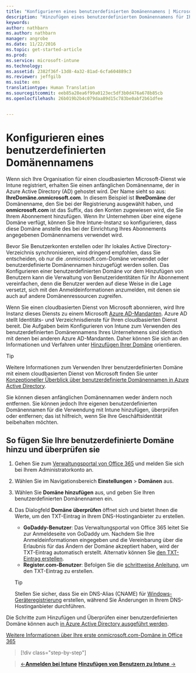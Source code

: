 ```yaml
---
title: "Konfigurieren eines benutzerdefinierten Domänennamens | Microsoft Intune"
description: "Hinzufügen eines benutzerdefinierten Domänennamens für Ihr Intune-Abonnement"
keywords: 
author: nathbarn
ms.author: nathbarn
manager: angrobe
ms.date: 11/22/2016
ms.topic: get-started-article
ms.prod: 
ms.service: microsoft-intune
ms.technology: 
ms.assetid: 2382f36f-13d8-4a32-81ad-6cfa604889c3
ms.reviewer: jeffgilb
ms.suite: ems
translationtype: Human Translation
ms.sourcegitcommit: eeb85a28ea6f99a0123ec5df3b0d476a678b85cb
ms.openlocfilehash: 26b019b2b4c079daa89d15c783be0abf2b61dfee


---
```



# <a name="configure-a-custom-domain-name"></a>Konfigurieren eines benutzerdefinierten Domänennamens

Wenn sich Ihre Organisation für einen cloudbasierten Microsoft-Dienst wie Intune registriert, erhalten Sie einen anfänglichen Domänenname, der in Azure Active Directory (AD) gehostet wird. Der Name sieht so aus: **IhreDomäne.onmicrosoft.com**. In diesem Beispiel ist **IhreDomäne** der Domänenname, den Sie bei der Registrierung ausgewählt haben, und **onmicrosoft.com** ist das Suffix, das den Konten zugewiesen wird, die Sie Ihrem Abonnement hinzufügen. Wenn Ihr Unternehmen über eine eigene Domäne verfügt, können Sie Ihre Intune-Instanz so konfigurieren, dass diese Domäne anstelle des bei der Einrichtung Ihres Abonnements angegebenen Domänennamens verwendet wird.

Bevor Sie Benutzerkonten erstellen oder Ihr lokales Active Directory-Verzeichnis synchronisieren, wird dringend empfohlen, dass Sie entscheiden, ob nur die .onmicrosoft.com-Domäne verwendet oder benutzerdefinierte Domänennamen hinzugefügt werden sollen. Das Konfigurieren einer benutzerdefinierten Domäne vor dem Hinzufügen von Benutzern kann die Verwaltung von Benutzeridentitäten für Ihr Abonnement vereinfachen, denn die Benutzer werden auf diese Weise in die Lage versetzt, sich mit den Anmeldeinformationen anzumelden, mit denen sie auch auf andere Domänenressourcen zugreifen.

Wenn Sie einen cloudbasierten Dienst von Microsoft abonnieren, wird Ihre Instanz dieses Diensts zu einem Microsoft [Azure AD-Mandanten](http://technet.microsoft.com/library/jj573650.aspx#BKMK_WhatIsAnAzureADTenant). Azure AD stellt Identitäts- und Verzeichnisdienste für Ihren cloudbasierten Dienst bereit. Die Aufgaben beim Konfigurieren von Intune zum Verwenden des benutzerdefinierten Domänennamens Ihres Unternehmens sind identisch mit denen bei anderen Azure AD-Mandanten. Daher können Sie sich an den Informationen und Verfahren unter [Hinzufügen Ihrer Domäne](https://azure.microsoft.com/documentation/articles/active-directory-add-domain/) orientieren.

> [!TIP]
> Weitere Informationen zum Verwenden Ihrer benutzerdefinierten Domäne mit einem cloudbasierten Dienst von Microsoft finden Sie unter [Konzeptioneller Überblick über benutzerdefinierte Domänennamen in Azure Active Directory](https://azure.microsoft.com/documentation/articles/active-directory-add-domain-concepts/).

Sie können diesen anfänglichen Domänennamen weder ändern noch entfernen. Sie können jedoch Ihre eigenen benutzerdefinierten Domänennamen für die Verwendung mit Intune hinzufügen, überprüfen oder entfernen; das ist hilfreich, wenn Sie Ihre Geschäftsidentität beibehalten möchten.

## <a name="to-add-and-verify-your-custom-domain"></a>So fügen Sie Ihre benutzerdefinierte Domäne hinzu und überprüfen sie

1. Gehen Sie zum [Verwaltungsportal von Office 365](https://portal.office.com/Admin/Default.aspx) und melden Sie sich bei Ihrem Administratorkonto an.

2. Wählen Sie im Navigationsbereich **Einstellungen** &gt; **Domänen** aus.

3. Wählen Sie **Domäne hinzufügen** aus, und geben Sie Ihren benutzerdefinierten Domänennamen ein.

4. Das Dialogfeld **Domäne überprüfen** öffnet sich und bietet Ihnen die Werte, um den TXT-Eintrag in Ihrem DNS-Hostinganbieter zu erstellen.
    - **GoDaddy-Benutzer**: Das Verwaltungsportal von Office 365 leitet Sie zur Anmeldeseite von GoDaddy um. Nachdem Sie Ihre Anmeldeinformationen eingegeben und die Vereinbarung über die Erlaubnis für das Ändern der Domäne akzeptiert haben, wird der TXT-Eintrag automatisch erstellt. Alternativ können Sie [den TXT-Eintrag erstellen](https://support.office.com/en-us/article/Create-DNS-records-at-GoDaddy-for-Office-365-f40a9185-b6d5-4a80-bb31-aa3bb0cab48a?ui=en-US&rs=en-US&ad=US).
    - **Register.com-Benutzer**: Befolgen Sie die [schrittweise Anleitung](https://support.office.com/en-us/article/Create-DNS-records-at-Register-com-for-Office-365-55bd8c38-3316-48ae-a368-4959b2c1684e?ui=en-US&rs=en-US&ad=US#BKMK_verify), um den TXT-Eintrag zu erstellen.

    > [!TIP]
    > Stellen Sie sicher, dass Sie ein DNS-Alias (CNAME) für [Windows-Geräteregistrierung](/Intune/deploy-use/set-up-windows-phone-management-with-microsoft-intune) erstellen, während Sie Änderungen in Ihrem DNS-Hostinganbieter durchführen.

Die Schritte zum Hinzufügen und Überprüfen einer benutzerdefinierten Domäne können auch [in Azure Active Directory ausgeführt werden](https://azure.microsoft.com/en-us/documentation/articles/active-directory-add-domain/).

[Weitere Informationen über Ihre erste onmicrosoft.com-Domäne in Office 365](https://support.office.com/en-us/article/About-your-initial-onmicrosoft-com-domain-in-Office-365-B9FC3018-8844-43F3-8DB1-1B3A8E9CFD5A?ui=en-US&rs=en-US&ad=US)

>[!div class="step-by-step"]

>[&larr;**Anmelden bei Intune**](.\start-with-a-paid-subscription-to-microsoft-intune-step-1.md)     [**Hinzufügen von Benutzern zu Intune** &rarr;](.\start-with-a-paid-subscription-to-microsoft-intune-step-3.md)  



<!--HONumber=Dec16_HO2-->


